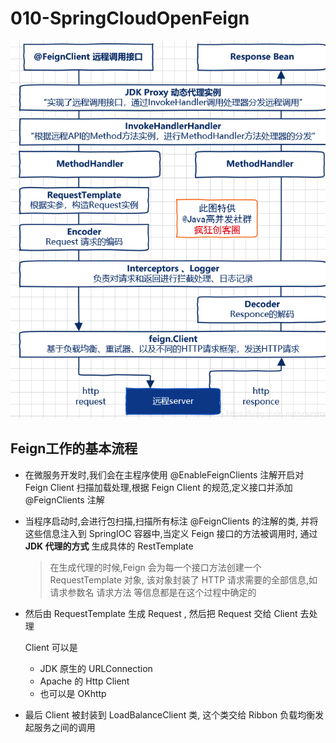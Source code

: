# 010-SpringCloudOpenFeign

![image-20200726132143323](../../../assets/image-20200726132143323.png)

## Feign工作的基本流程

- 在微服务开发时,我们会在主程序使用 @EnableFeignClients 注解开启对 Feign Client 扫描加载处理,根据 Feign Client 的规范,定义接口并添加 @FeignClients 注解

- 当程序启动时,会进行包扫描,扫描所有标注 @FeignClients 的注解的类, 并将这些信息注入到 SpringIOC 容器中,当定义 Feign 接口的方法被调用时, 通过 **JDK 代理的方式** 生成具体的 RestTemplate 

  > 在生成代理的时候,Feign 会为每一个接口方法创建一个 RequestTemplate 对象, 该对象封装了 HTTP 请求需要的全部信息,如  请求参数名   请求方法 等信息都是在这个过程中确定的

- 然后由 RequestTemplate 生成 Request , 然后把 Request 交给 Client 去处理

  Client 可以是

  - JDK 原生的 URLConnection
  - Apache 的 Http Client
  - 也可以是 OKhttp

- 最后 Client 被封装到 LoadBalanceClient 类, 这个类交给 Ribbon 负载均衡发起服务之间的调用